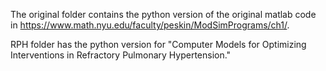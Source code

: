 The original folder contains the python version of the original matlab code in https://www.math.nyu.edu/faculty/peskin/ModSimPrograms/ch1/.

RPH folder has the python version for "Computer Models for Optimizing Interventions in Refractory Pulmonary Hypertension."
